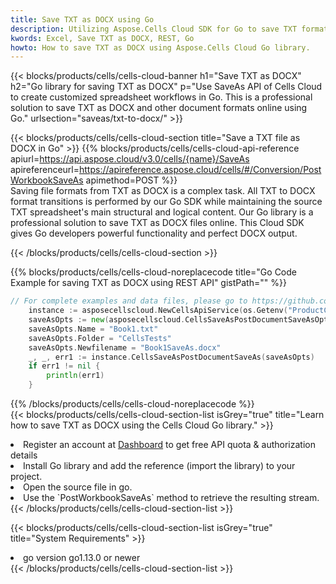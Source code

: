```yaml
---
title: Save TXT as DOCX using Go 
description: Utilizing Aspose.Cells Cloud SDK for Go to save TXT format file as DOCX format file. 
kwords: Excel, Save TXT as DOCX, REST, Go
howto: How to save TXT as DOCX using Aspose.Cells Cloud Go library.
---
```



{{< blocks/products/cells/cells-cloud-banner h1="Save TXT as DOCX" h2="Go library for saving TXT as DOCX" p="Use SaveAs API of Cells Cloud to create customized spreadsheet workflows in Go. This is a professional solution to save TXT as DOCX and other document formats online using Go." urlsection="saveas/txt-to-docx/" >}}

{{< blocks/products/cells/cells-cloud-section  title="Save a TXT file as DOCX in Go" >}}
{{% blocks/products/cells/cells-cloud-api-reference  apiurl=https://api.aspose.cloud/v3.0/cells/{name}/SaveAs  apireferenceurl=https://apireference.aspose.cloud/cells/#/Conversion/PostWorkbookSaveAs  apimethod=POST %}}
<br/>
Saving file formats from TXT as DOCX is a complex task. All TXT to DOCX format transitions is performed by our Go SDK while maintaining the source TXT spreadsheet's main structural and logical content. Our Go library is a professional solution to save TXT as DOCX files online. This Cloud SDK gives Go developers powerful functionality and perfect DOCX output.

{{< /blocks/products/cells/cells-cloud-section >}}

{{% blocks/products/cells/cells-cloud-noreplacecode title="Go Code Example for saving TXT as DOCX using REST API" gistPath="" %}}
  
```go
// For complete examples and data files, please go to https://github.com/aspose-cells-cloud/aspose-cells-cloud-go/
    instance := asposecellscloud.NewCellsApiService(os.Getenv("ProductClientId"), os.Getenv("ProductClientSecret"))
    saveAsOpts := new(asposecellscloud.CellsSaveAsPostDocumentSaveAsOpts)
    saveAsOpts.Name = "Book1.txt"
    saveAsOpts.Folder = "CellsTests"
    saveAsOpts.Newfilename = "Book1SaveAs.docx"
    _, _, err1 := instance.CellsSaveAsPostDocumentSaveAs(saveAsOpts)
    if err1 != nil {
	    println(err1)
    }
```
  
{{% /blocks/products/cells/cells-cloud-noreplacecode  %}}
<br/>
{{< blocks/products/cells/cells-cloud-section-list isGrey="true"  title="Learn how to save TXT as DOCX using the Cells Cloud Go library." >}}
<li>Register an account at <a href="https://dashboard.aspose.cloud/">Dashboard</a> to get free API quota & authorization details</li>
<li>Install Go library and add the reference (import the library) to your project.</li>
<li>Open the source file in go.</li>
<li>Use the `PostWorkbookSaveAs` method to retrieve the resulting stream.</li>
{{< /blocks/products/cells/cells-cloud-section-list >}}

{{< blocks/products/cells/cells-cloud-section-list isGrey="true"  title="System Requirements" >}}
<li>go version go1.13.0 or newer</li>
{{< /blocks/products/cells/cells-cloud-section-list >}}
